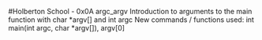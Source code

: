 #Holberton School - 0x0A argc_argv Introduction to arguments to the main function with char *argv[] and int argc
New commands / functions used: int main(int argc, char *argv[]), argv[0]
